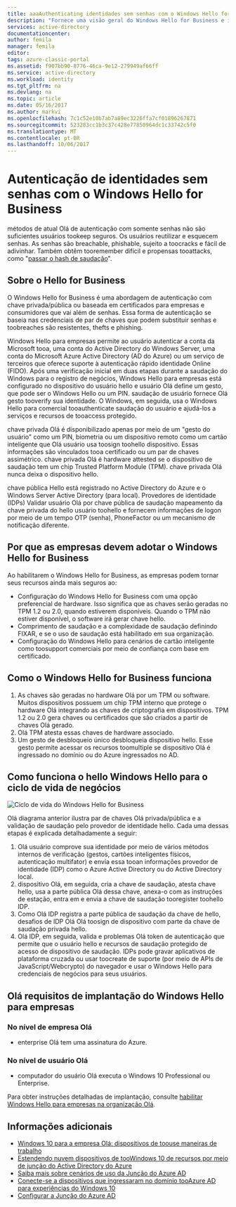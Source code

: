 ```yaml
---
title: aaaAuthenticating identidades sem senhas com o Windows Hello for Business e AD do Azure | Microsoft Docs
description: "Fornece uma visão geral do Windows Hello for Business e informações adicionais sobre como implantar o Windows Hello for Business."
services: active-directory
documentationcenter: 
author: femila
manager: femila
editor: 
tags: azure-classic-portal
ms.assetid: f907bb90-8776-46ca-9e12-279949af66ff
ms.service: active-directory
ms.workload: identity
ms.tgt_pltfrm: na
ms.devlang: na
ms.topic: article
ms.date: 05/16/2017
ms.author: markvi
ms.openlocfilehash: 7c1c52e10b7ab7a89ec3226ffa7cf01896267871
ms.sourcegitcommit: 523283cc1b3c37c428e77850964dc1c33742c5f0
ms.translationtype: MT
ms.contentlocale: pt-BR
ms.lasthandoff: 10/06/2017
---
```

# <a name="authenticating-identities-without-passwords-through-windows-hello-for-business"></a>Autenticação de identidades sem senhas com o Windows Hello for Business
métodos de atual Olá de autenticação com somente senhas não são suficientes usuários tookeep seguros. Os usuários reutilizar e esquecem senhas. As senhas são breachable, phishable, sujeito a toocracks e fácil de adivinhar. Também obtêm tooremember difícil e propensas tooattacks, como "[passar o hash de saudação](https://technet.microsoft.com/dn785092.aspx)".

## <a name="about-windows-hello-for-business"></a>Sobre o Hello for Business
O Windows Hello for Business é uma abordagem de autenticação com chave privada/pública ou baseada em certificados para empresas e consumidores que vai além de senhas. Essa forma de autenticação se baseia nas credenciais de par de chaves que podem substituir senhas e toobreaches são resistentes, thefts e phishing.

 Windows Hello para empresas permite ao usuário autenticar a conta da Microsoft tooa, uma conta do Active Directory do Windows Server, uma conta do Microsoft Azure Active Directory (AD do Azure) ou um serviço de terceiros que oferece suporte à autenticação rápido identidade Online (FIDO). Após uma verificação inicial em duas etapas durante a saudação do Windows para o registro de negócios, Windows Hello para empresas está configurado no dispositivo do usuário hello e usuário Olá define um gesto, que pode ser o Windows Hello ou um PIN. saudação de usuário fornece Olá gesto tooverify sua identidade. O Windows, em seguida, usa o Windows Hello para comercial tooauthenticate saudação do usuário e ajudá-los a serviços e recursos de tooaccess protegido.

chave privada Olá é disponibilizado apenas por meio de um "gesto do usuário" como um PIN, biometria ou um dispositivo remoto como um cartão inteligente que Olá usuário usa toosign toohello dispositivo. Essas informações são vinculados tooa certificado ou um par de chaves assimétrico. chave privada Olá é hardware attested se o dispositivo de saudação tem um chip Trusted Platform Module (TPM). chave privada Olá nunca deixa o dispositivo hello.

chave pública Hello está registrado no Active Directory do Azure e o Windows Server Active Directory (para local). Provedores de identidade (IDPs) Validar usuário Olá por chave pública de saudação mapeamento da chave privada do hello usuário toohello e fornecem informações de logon por meio de um tempo OTP (senha), PhoneFactor ou um mecanismo de notificação diferente.

## <a name="why-enterprises-should-adopt-windows-hello-for-business"></a>Por que as empresas devem adotar o Windows Hello for Business
Ao habilitarem o Windows Hello for Business, as empresas podem tornar seus recursos ainda mais seguros ao:

* Configuração do Windows Hello for Business com uma opção preferencial de hardware. Isso significa que as chaves serão geradas no TPM 1.2 ou 2.0, quando estiverem disponíveis. Quando o TPM não estiver disponível, o software irá gerar chave hello.
* Comprimento de saudação e a complexidade de saudação definindo FIXAR, e se o uso de saudação está habilitado em sua organização.
* Configuração do Windows Hello para cenários de cartão inteligente como toosupport comerciais por meio de confiança com base em certificado.

## <a name="how-windows-hello-for-business-works"></a>Como o Windows Hello for Business funciona
1. As chaves são geradas no hardware Olá por um TPM ou software. Muitos dispositivos possuem um chip TPM interno que protege o hardware Olá integrando as chaves de criptografia em dispositivos. TPM 1.2 ou 2.0 gera chaves ou certificados que são criados a partir de chaves Olá gerado.
2. Olá TPM atesta essas chaves de hardware associado.
3. Um gesto de desbloqueio único desbloqueia dispositivo hello. Esse gesto permite acessar os recursos toomultiple se dispositivo Olá é ingressado no domínio ou do Azure ingressados no AD.

## <a name="how-hello-windows-hello-for-business-lifecycle-works"></a>Como funciona o hello Windows Hello para o ciclo de vida de negócios
![Ciclo de vida do Windows Hello for Business](./media/active-directory-azureadjoin/active-directory-azureadjoin-microsoft-passport.png)

Olá diagrama anterior ilustra par de chaves Olá privada/pública e a validação de saudação pelo provedor de identidade hello. Cada uma dessas etapas é explicada detalhadamente a seguir:

1. Olá usuário comprove sua identidade por meio de vários métodos internos de verificação (gestos, cartões inteligentes físicos, autenticação multifator) e envia essa tooan informações provedor de identidade (IDP) como o Azure Active Directory ou do Active Directory local.
2. dispositivo Olá, em seguida, cria a chave de saudação, atesta chave hello, usa a parte pública Olá dessa chave, anexa-o com as instruções de estação, entra em e envia a chave de saudação tooregister toohello IDP.
3. Como Olá IDP registra a parte pública de saudação da chave de hello, desafios de IDP Olá Olá toosign de dispositivo com parte da chave de saudação privada hello.
4. Olá IDP, em seguida, valida e problemas Olá token de autenticação que permite que o usuário hello e recursos de saudação protegido de acesso de dispositivo de saudação. IDPs pode gravar aplicativos de plataforma cruzada ou usar toocreate de suporte (por meio de APIs de JavaScript/Webcrypto) do navegador e usar o Windows Hello para credenciais de negócios para seus usuários.

## <a name="hello-deployment-requirements-for-windows-hello-for-business"></a>Olá requisitos de implantação do Windows Hello para empresas
### <a name="at-hello-enterprise-level"></a>No nível de empresa Olá
* enterprise Olá tem uma assinatura do Azure.

### <a name="at-hello-user-level"></a>No nível de usuário Olá
* computador do usuário Olá executa o Windows 10 Professional ou Enterprise.

Para obter instruções detalhadas de implantação, consulte [habilitar Windows Hello para empresas na organização Olá](active-directory-azureadjoin-passport-deployment.md).

## <a name="additional-information"></a>Informações adicionais
* [Windows 10 para a empresa Olá: dispositivos de toouse maneiras de trabalho](active-directory-azureadjoin-windows10-devices-overview.md)
* [Estendendo nuvem dispositivos de tooWindows 10 de recursos por meio de junção do Active Directory do Azure](active-directory-azureadjoin-user-upgrade.md)
* [Saiba mais sobre cenários de uso da Junção do Azure AD](active-directory-azureadjoin-deployment-aadjoindirect.md)
* [Conecte-se a dispositivos que ingressaram no domínio tooAzure AD para experiências do Windows 10](active-directory-azureadjoin-devices-group-policy.md)
* [Configurar a Junção do Azure AD](active-directory-azureadjoin-setup.md)

